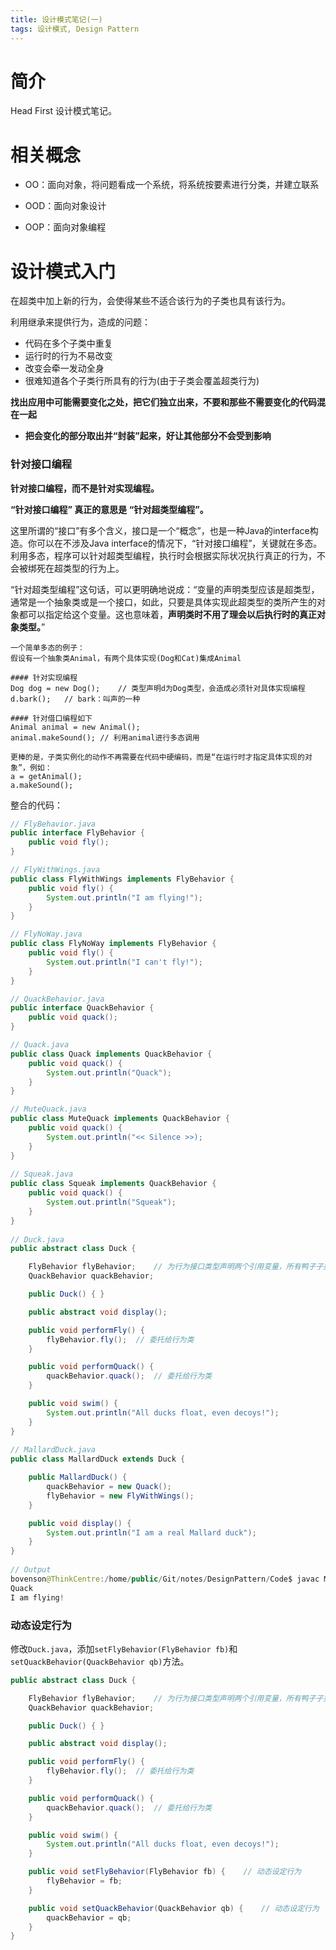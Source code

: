 ```yaml
---
title: 设计模式笔记(一)
tags: 设计模式, Design Pattern
---
```


# 简介

Head First 设计模式笔记。

# 相关概念

- OO：面向对象，将问题看成一个系统，将系统按要素进行分类，并建立联系


- OOD：面向对象设计
- OOP：面向对象编程

# 设计模式入门

在超类中加上新的行为，会使得某些不适合该行为的子类也具有该行为。

利用继承来提供行为，造成的问题：

- 代码在多个子类中重复
- 运行时的行为不易改变
- 改变会牵一发动全身
- 很难知道各个子类行所具有的行为(由于子类会覆盖超类行为)

**找出应用中可能需要变化之处，把它们独立出来，不要和那些不需要变化的代码混在一起**
- **把会变化的部分取出并“封装”起来，好让其他部分不会受到影响**

### 针对接口编程

**针对接口编程，而不是针对实现编程。**

**“针对接口编程” 真正的意思是 “针对超类型编程”。**

这里所谓的“接口”有多个含义，接口是一个“概念”，也是一种Java的interface构造。你可以在不涉及Java interface的情况下，“针对接口编程”，关键就在多态。利用多态，程序可以针对超类型编程，执行时会根据实际状况执行真正的行为，不会被绑死在超类型的行为上。

“针对超类型编程”这句话，可以更明确地说成：“变量的声明类型应该是超类型，通常是一个抽象类或是一个接口，如此，只要是具体实现此超类型的类所产生的对象都可以指定给这个变量。这也意味着，**声明类时不用了理会以后执行时的真正对象类型。**”

```
一个简单多态的例子：
假设有一个抽象类Animal，有两个具体实现(Dog和Cat)集成Animal

#### 针对实现编程
Dog dog = new Dog();	// 类型声明d为Dog类型，会造成必须针对具体实现编程
d.bark();	// bark：叫声的一种

#### 针对借口编程如下
Animal animal = new Animal();	
animal.makeSound();	// 利用animal进行多态调用

更棒的是，子类实例化的动作不再需要在代码中硬编码，而是“在运行时才指定具体实现的对象”，例如：
a = getAnimal();
a.makeSound();
```

整合的代码：

```java
// FlyBehavior.java
public interface FlyBehavior {
    public void fly();
}

// FlyWithWings.java
public class FlyWithWings implements FlyBehavior {
    public void fly() {
        System.out.println("I am flying!");
    }
}

// FlyNoWay.java
public class FlyNoWay implements FlyBehavior {
    public void fly() {
        System.out.println("I can't fly!");
    }
}

// QuackBehavior.java
public interface QuackBehavior {
    public void quack();
}

// Quack.java
public class Quack implements QuackBehavior {
    public void quack() {
        System.out.println("Quack");
    }
}

// MuteQuack.java
public class MuteQuack implements QuackBehavior {
    public void quack() {
        System.out.println("<< Silence >>);
    }
}
                
// Squeak.java
public class Squeak implements QuackBehavior {
    public void quack() {
        System.out.println("Squeak");
    }
}
         
// Duck.java
public abstract class Duck {

    FlyBehavior flyBehavior;    // 为行为接口类型声明两个引用变量，所有鸭子子类都继承他们
    QuackBehavior quackBehavior;

    public Duck() { }

    public abstract void display();

    public void performFly() {
        flyBehavior.fly();  // 委托给行为类
    }

    public void performQuack() {
        quackBehavior.quack();  // 委托给行为类
    }

    public void swim() {
        System.out.println("All ducks float, even decoys!");
    }
}
 
// MallardDuck.java
public class MallardDuck extends Duck {

    public MallardDuck() {
        quackBehavior = new Quack();
        flyBehavior = new FlyWithWings();
    }

    public void display() {
        System.out.println("I am a real Mallard duck");
    }
}
                           
// Output
bovenson@ThinkCentre:/home/public/Git/notes/DesignPattern/Code$ javac MiniDuckSimulator.java && java MiniDuckSimulator
Quack
I am flying!
```

### 动态设定行为

修改`Duck.java`，添加`setFlyBehavior(FlyBehavior fb)`和`setQuackBehavior(QuackBehavior qb)`方法。

```java
public abstract class Duck {

    FlyBehavior flyBehavior;    // 为行为接口类型声明两个引用变量，所有鸭子子类都继承他们
    QuackBehavior quackBehavior;

    public Duck() { }

    public abstract void display();

    public void performFly() {
        flyBehavior.fly();  // 委托给行为类
    }

    public void performQuack() {
        quackBehavior.quack();  // 委托给行为类
    }

    public void swim() {
        System.out.println("All ducks float, even decoys!");
    }

    public void setFlyBehavior(FlyBehavior fb) {    // 动态设定行为
        flyBehavior = fb;
    }

    public void setQuackBehavior(QuackBehavior qb) {    // 动态设定行为
        quackBehavior = qb;
    }
}
```

